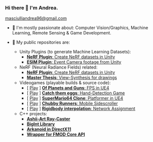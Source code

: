 ### Hi there 👋 I'm Andrea.

masciulliandrea96@gmail.com

- 💬 I'm mostly passionate about: Computer Vision/Graphics, Machine Learning, Remote Sensing & Game Development.

- 👯 My public repositories are:
    - Unity Plugins (to generate Machine Learning Datasets):
        - [**NeRF Plugin**: Create NeRF datasets in Unity](https://github.com/AndreaMas/nerf-dataset-creator-plugin)
        - [**ESIM Plugin**: Event Camera footage from Unity](https://github.com/AndreaMas/esim-in-unity)
    - NeRF (Neural Radiance Fields) related:
        - [**NeRF Plugin**: Create NeRF datasets in Unity](https://github.com/AndreaMas/nerf-dataset-creator-plugin)
        - [**Master Thesis**: View-Synthesis for drawings](https://github.com/AndreaMas/ict-master-thesis)
    - Videogames (playable builds & source code):
        - [ [Play](https://fraffer.itch.io/of-planets-and-guns) ] [**Of Planets and Guns**: FPS in UE4](https://gitlab.com/bug-society/of-planets-and-guns/-/tree/master)
        - [ [Play](https://aramas.itch.io/catch-them-eggs) ] [**Catch them eggs**: Hand-Detection Game](https://github.com/AndreaMas/HCI_Project)
        - [ [Play](https://aramas.itch.io/unreal-engine-platformer-game-engine-assignment) ] [**SuperMario64 Clone**: Platformer in UE4](https://gitlab.com/masciulliandrea96/gameengineproj)
        - [ [Play](https://ecchi-sensei.itch.io/chubby-runners) ] [**Chubby Runners**: Mobile Sidescroller](https://github.com/Martiriak/Stickman-Project)
        - [ [Play](https://aramas.itch.io/network-transform-sync-test) ] [**Rigidbody interpolation**: Network Assignment](https://github.com/AndreaMas/rb-interpolation)
    - C++ projects:
        - [**Ashii-Art Ray-Caster**](https://github.com/AndreaMas/cpp-basic-raytracer)
        - [**BigInt Library**](https://github.com/AndreaMas/big-int-lib-cpp)
        - [**Arkanoid in DirectX11**](https://github.com/AndreaMas/graphics-homework-directx-arkanoid)
        - [**Wrapper for FMOD Core API**](https://github.com/AndreaMas/FMOD-API-Core-Wrapper)


    


<!--

- Website : [Work in progress]

**AndreaMas/AndreaMas** is a ✨ _special_ ✨ repository because its `README.md` (this file) appears on your GitHub profile.

Here are some ideas to get you started:

- 🔭 I’m currently working on ...
- 🌱 I’m currently learning ...
- 👯 I’m looking to collaborate on ...
- 🤔 I’m looking for help with ...
- 💬 Ask me about ...
- 📫 How to reach me: ...
- 😄 Pronouns: ...
- ⚡ Fun fact: ...
-->
